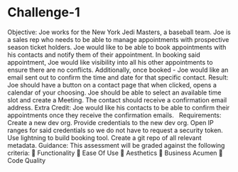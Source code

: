 # Challenge-1
Objective: Joe works for the New York Jedi Masters, a baseball team. Joe is a sales rep who
needs to be able to manage appointments with prospective season ticket holders. Joe would
like to be able to book appointments with his contacts and notify them of their appointment. In
booking said appointment, Joe would like visibility into all his other appointments to ensure there
are no conflicts. Additionally, once booked - Joe would like an email sent out to confirm the time
and date for that specific contact.
Result:
Joe should have a button on a contact page that when clicked, opens a calendar of your
choosing. Joe should be able to select an available time slot and create a Meeting. The contact
should receive a confirmation email address.
Extra Credit:
Joe would like his contacts to be able to confirm their appointments once they receive the
confirmation emails.  
Requirements:
Create a new dev org.
Provide credentials to the new dev org.
Open IP ranges for said credentials so we do not have to request a security token.
Use lightning to build booking tool.
Create a git repo of all relevant metadata.
Guidance: This assessment will be graded against the following criteria:
 Functionality
 Ease Of Use
 Aesthetics
 Business Acumen
 Code Quality
